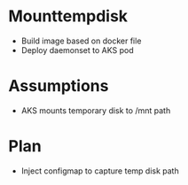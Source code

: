 # Mounttempdisk

* Build image based on docker file
* Deploy daemonset to AKS pod

# Assumptions
* AKS mounts temporary disk to /mnt path

# Plan
* Inject configmap to capture temp disk path